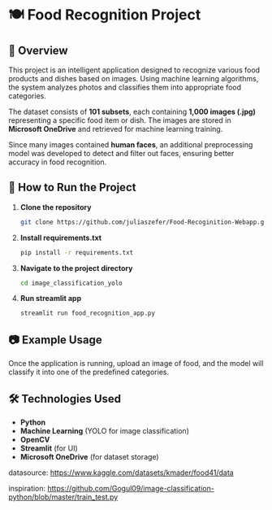 # 🍽️ Food Recognition Project

## 📌 Overview
This project is an intelligent application designed to recognize various food products and dishes based on images. Using machine learning algorithms, the system analyzes photos and classifies them into appropriate food categories.

The dataset consists of **101 subsets**, each containing **1,000 images (.jpg)** representing a specific food item or dish. The images are stored in **Microsoft OneDrive** and retrieved for machine learning training.  

Since many images contained **human faces**, an additional preprocessing model was developed to detect and filter out faces, ensuring better accuracy in food recognition.  

## 🚀 How to Run the Project
1. **Clone the repository**  
   ```bash
   git clone https://github.com/juliaszefer/Food-Recoginition-Webapp.git
   ```
   
2. **Install requirements.txt**
   ```bash
   pip install -r requirements.txt
   ```

4. **Navigate to the project directory**  
   ```bash
   cd image_classification_yolo
   ```

5. **Run streamlit app**
   ```bash
   streamlit run food_recognition_app.py
   ```

## 📷 Example Usage
Once the application is running, upload an image of food, and the model will classify it into one of the predefined categories.

## 🛠 Technologies Used
- **Python**
- **Machine Learning** (YOLO for image classification)
- **OpenCV**
- **Streamlit** (for UI)
- **Microsoft OneDrive** (for dataset storage)

datasource:
https://www.kaggle.com/datasets/kmader/food41/data

inspiration:
https://github.com/Gogul09/image-classification-python/blob/master/train_test.py
